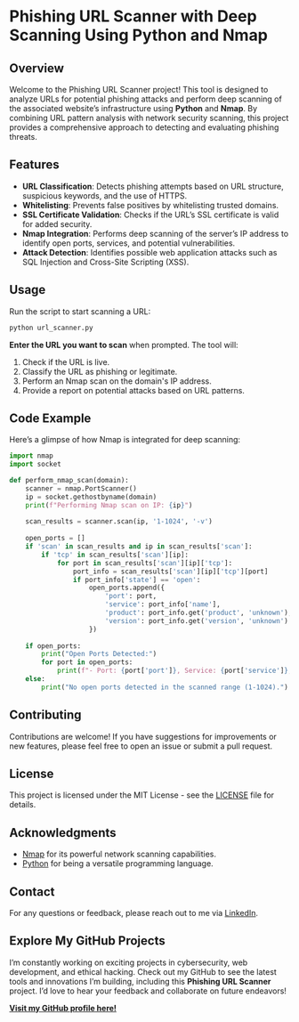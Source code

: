


# Phishing URL Scanner with Deep Scanning Using Python and Nmap

## Overview

Welcome to the Phishing URL Scanner project! This tool is designed to analyze URLs for potential phishing attacks and perform deep scanning of the associated website’s infrastructure using **Python** and **Nmap**. By combining URL pattern analysis with network security scanning, this project provides a comprehensive approach to detecting and evaluating phishing threats.

## Features

- **URL Classification**: Detects phishing attempts based on URL structure, suspicious keywords, and the use of HTTPS.
- **Whitelisting**: Prevents false positives by whitelisting trusted domains.
- **SSL Certificate Validation**: Checks if the URL’s SSL certificate is valid for added security.
- **Nmap Integration**: Performs deep scanning of the server’s IP address to identify open ports, services, and potential vulnerabilities.
- **Attack Detection**: Identifies possible web application attacks such as SQL Injection and Cross-Site Scripting (XSS).

## Usage

Run the script to start scanning a URL:

```bash
python url_scanner.py
```

**Enter the URL you want to scan** when prompted. The tool will:

1. Check if the URL is live.
2. Classify the URL as phishing or legitimate.
3. Perform an Nmap scan on the domain's IP address.
4. Provide a report on potential attacks based on URL patterns.

## Code Example

Here’s a glimpse of how Nmap is integrated for deep scanning:

```python
import nmap
import socket

def perform_nmap_scan(domain):
    scanner = nmap.PortScanner()
    ip = socket.gethostbyname(domain)
    print(f"Performing Nmap scan on IP: {ip}")
    
    scan_results = scanner.scan(ip, '1-1024', '-v')
    
    open_ports = []
    if 'scan' in scan_results and ip in scan_results['scan']:
        if 'tcp' in scan_results['scan'][ip]:
            for port in scan_results['scan'][ip]['tcp']:
                port_info = scan_results['scan'][ip]['tcp'][port]
                if port_info['state'] == 'open':
                    open_ports.append({
                        'port': port,
                        'service': port_info['name'],
                        'product': port_info.get('product', 'unknown'),
                        'version': port_info.get('version', 'unknown')
                    })
    
    if open_ports:
        print("Open Ports Detected:")
        for port in open_ports:
            print(f"- Port: {port['port']}, Service: {port['service']}, Product: {port['product']}, Version: {port['version']}")
    else:
        print("No open ports detected in the scanned range (1-1024).")
```

## Contributing

Contributions are welcome! If you have suggestions for improvements or new features, please feel free to open an issue or submit a pull request.

## License

This project is licensed under the MIT License - see the [LICENSE](LICENSE) file for details.

## Acknowledgments

- [Nmap](https://nmap.org/) for its powerful network scanning capabilities.
- [Python](https://www.python.org/) for being a versatile programming language.

## Contact

For any questions or feedback, please reach out to me via [LinkedIn](https://www.linkedin.com/in/arunabha-mishra-a35128245/).

## Explore My GitHub Projects

I’m constantly working on exciting projects in cybersecurity, web development, and ethical hacking. Check out my GitHub to see the latest tools and innovations I’m building, including this **Phishing URL Scanner** project. I’d love to hear your feedback and collaborate on future endeavors!

[**Visit my GitHub profile here!**](https://github.com/MishraJi-Devloper)
